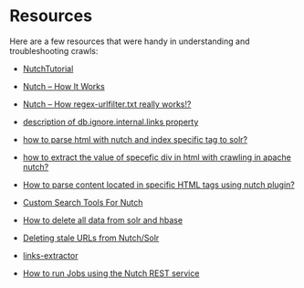 # Resources

Here are a few resources that were handy in understanding and troubleshooting crawls:

* [NutchTutorial][1]

* [Nutch – How It Works][2]

* [Nutch – How regex-urlfilter.txt really works!?][3]

* [description of db.ignore.internal.links property][4]

* [how to parse html with nutch and index specific tag to solr?][5]

* [how to extract the value of specefic div in html with crawling in apache nutch?][6]

* [How to parse content located in specific HTML tags using nutch plugin?][7]

* [Custom Search Tools For Nutch][8]

* [How to delete all data from solr and hbase][9]

* [Deleting stale URLs from Nutch/Solr][10]

* [links-extractor][11]

* [How to run Jobs using the Nutch REST service][12]


	
[1]: https://wiki.apache.org/nutch/NutchTutorial
[2]: https://florianhartl.com/nutch-how-it-works.html
[3]: https://datafireball.com/2014/07/20/nutch-how-regex-urlfilter-txt-really-works/
[4]: https://mail-archives.apache.org/mod_mbox/nutch-user/200804.mbox/%3C47F39AD9.1040406@apache.org%3E
[5]: https://stackoverflow.com/questions/12338967/how-to-parse-html-with-nutch-and-index-specific-tag-to-solr
[6]: https://stackoverflow.com/questions/39730069/how-to-extract-the-value-of-specefic-div-in-html-with-crawling-in-apache-nutch
[7]: https://stackoverflow.com/questions/17972582/how-to-parse-content-located-in-specific-html-tags-using-nutch-plugin
[8]: https://github.com/BayanGroup/nutch-custom-search
[9]: https://stackoverflow.com/questions/7722508/how-to-delete-all-data-from-solr-and-hbase?utm_medium=organic&utm_source=google_rich_qa&utm_campaign=google_rich_qa
[10]: http://lucene.472066.n3.nabble.com/Deleting-stale-URLs-from-Nutch-Solr-td612958.html
[11]: https://github.com/jorgelbg/indexer-links
[12]: https://wiki.apache.org/nutch/Nutch_1.X_RESTAPI/RunningJobsTutorial
